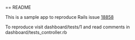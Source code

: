 == README

This is a sample app to reproduce Rails issue [18858](https://github.com/rails/rails/issues/18858)

To reproduce visit dashboard/tests/1 and read comments in dashboard/tests_controller.rb
